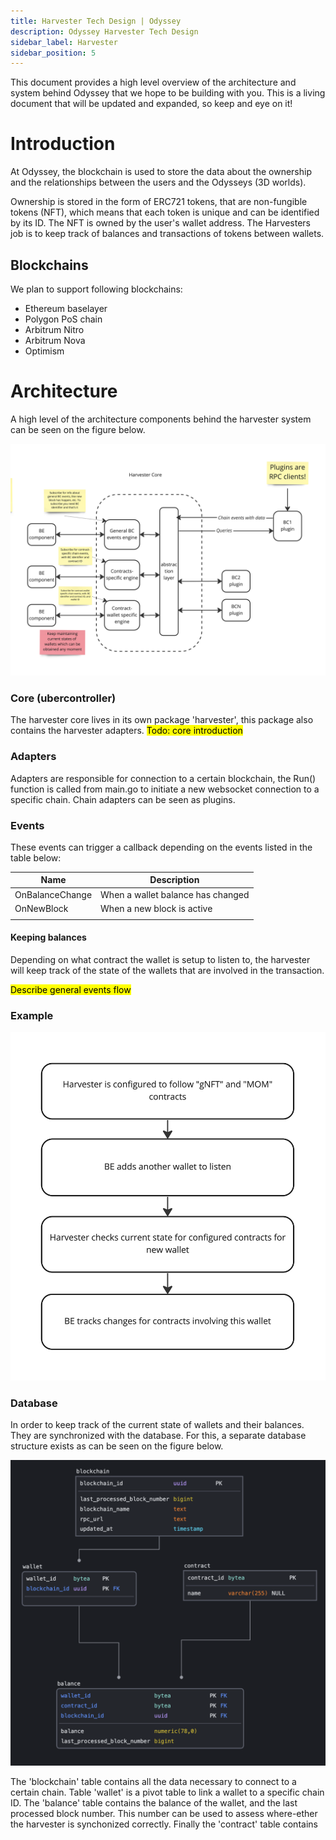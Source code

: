 ```yaml
---
title: Harvester Tech Design | Odyssey
description: Odyssey Harvester Tech Design
sidebar_label: Harvester
sidebar_position: 5
---
```

This document provides a high level overview of the architecture and system behind Odyssey that we hope to be building with you. This is a living document that will be updated and expanded, so keep and eye on it!

# Introduction
At Odyssey, the blockchain is used to store the data about the ownership and the relationships between the users and the Odysseys (3D worlds).

Ownership is stored in the form of ERC721 tokens, that are non-fungible tokens (NFT), which means that each token is unique and can be identified by its ID. The NFT is owned by the user's wallet address.
The Harvesters job is to keep track of balances and transactions of tokens between wallets.

## Blockchains

We plan to support following blockchains:

- Ethereum baselayer
- Polygon PoS chain
- Arbitrum Nitro
- Arbitrum Nova
- Optimism

# Architecture 
A high level of the architecture components behind the harvester system can be seen on the figure below.

![Harvester architecture overview](img/harvester_graphic.jpeg)

### Core (ubercontroller)
The harvester core lives in its own package 'harvester', this package also contains the harvester adapters.
<mark>Todo: core introduction</mark>

### Adapters
Adapters are responsible for connection to a certain blockchain, the Run() function is called from main.go to initiate a new websocket connection to a specific chain.
Chain adapters can be seen as plugins.

### Events
These events can trigger a callback depending on the events listed in the table below:

| Name            | Description                       |
|-----------------|-----------------------------------|
| OnBalanceChange | When a wallet balance has changed |
| OnNewBlock      | When a new block is active        |
|                 |                                   |


#### Keeping balances
Depending on what contract the wallet is setup to listen to, the harvester will keep track of the state of the wallets that are involved in the transaction.

<mark>Describe general events flow</mark>

### Example
![Harvester example flow](img/harvester_example.jpeg)

### Database
In order to keep track of the current state of wallets and their balances. They are synchronized with the database. For this, a separate database structure exists as can be seen on the figure below.

![Harvester example flow](img/harvester_database.png)

The 'blockchain' table contains all the data necessary to connect to a certain chain.
Table 'wallet' is a pivot table to link a wallet to a specific chain ID.
The 'balance' table contains the balance of the wallet, and the last processed block number. This number can be used to assess where-ether the harvester is synchonized correctly.
Finally the 'contract' table contains